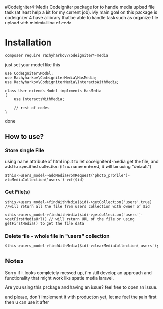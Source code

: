 #Codeigniter4-Media
Codeigniter package for to handle media upload file task (at least help a bit for my current job). My main goal on this package is codeigniter 4 have a library that be able to handle task such as organize file upload with minimial line of code

# Installation

`composer require rachyharkov/codeigniter4-media`

just set your model like this

```
use CodeIgniter\Model;
use Rachyharkov\CodeigniterMedia\HasMedia;
use Rachyharkov\CodeigniterMedia\InteractsWithMedia;

class User extends Model implements HasMedia
{
    use InteractsWithMedia;

    // rest of codes
}
```

done


## How to use?

### Store single File

using name attribute of html input to let codeigniter4-media get the file, and add to specified collection (if no name entered, it will be using "default")

`$this->users_model->addMediaFromRequest('photo_profile')->toMediaCollection('users')->of($id)`

### Get File(s)

`$this->users_model->findWithMedia($id)->getCollection('users',true) //will return all the file from users collection with owner of $id`

`$this->users_model->findWithMedia($id)->getCollection('users')->getFirstMediaUrl() // will return URL of the file or using getFirstMedia() to get the file data`

### Delete file - whole file in "users" collection

`$this->users_model->findWithMedia($id)->clearMediaCollection('users');`

## Notes

Sorry if it looks completely messed up, i'm still develop an approach and functionality that might work like spatie media laravel.

Are you using this package and having an issue? feel free to open an issue.

and please, don't implement it with production yet, let me feel the pain first then u can use it after
